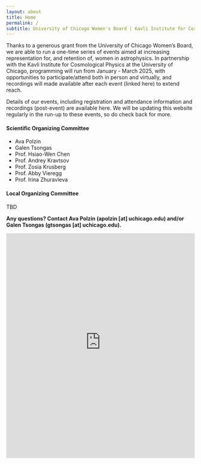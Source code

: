 ```yaml
---
layout: about
title: Home
permalink: /
subtitle: University of Chicago Women's Board | Kavli Institute for Cosmological Physics
---
```


Thanks to a generous grant from the University of Chicago Women’s Board, we are able to run a one-time series of events aimed at increasing representation for, and retention of, women in astrophysics. In partnership with the Kavli Institute for Cosmological Physics at the University of Chicago, programming will run from January - March 2025, with opportunities to participate/attend both in person and virtually, and recordings will made available after each event (linked here) to extend reach.

Details of our events, including registration and attendance information and recordings (post-event) are available here. We will be updating this website regularly in the run-up to these events, so do check back for more.

#### Scientific Organizing Committee
- Ava Polzin
- Galen Tsongas
- Prof. Hsiao-Wen Chen
- Prof. Andrey Kravtsov
- Prof. Zosia Krusberg
- Prof. Abby Vieregg
- Prof. Irina Zhuravleva

#### Local Organizing Committee
TBD

**Any questions? Contact Ava Polzin (apolzin [at] uchicago.edu) and/or Galen Tsongas (gtsongas [at] uchicago.edu).**

<iframe id="open-web-calendar" 
    style="background:url('https://raw.githubusercontent.com/niccokunzmann/open-web-calendar/master/static/img/loaders/circular-loader.gif') center center no-repeat;"
    src="https://open-web-calendar.hosted.quelltext.eu/calendar.html?css=.event%2C%20.dhx_cal_tab.active%2C%20.dhx_cal_tab.active%3Ahover%20%7Bbackground-color%3A%20%23bc0c00%3B%7D%20.dhx_month_head%2C%20.dhx_cal_tab%2C%20.dhx_cal_today_button%20%7Bcolor%3A%20%23bc0c00%3B%7D%20.dhx_cal_tab%2C%20.dhx_cal_tab.active%20%7Bborder-color%3A%20%23bc0c00%3B%7D.dhx_scale_holder_now%2C%20.dhx_now%20.dhx_month_head%2C%20.dhx_now%20.dhx_month_body%20%7B%20background-color%3A%20%23ffc5c1%3B%7D.dhx_month_body%2C%20.dhx_month_head%2C%20.dhx_cal_container%20%7B%20background-color%3A%20%23ffffff%3B%20%7D.dhx_after%20.dhx_month_body%2C%20.dhx_before%20.dhx_month_body%2C%20.dhx_after%20.dhx_month_head%2C%20.dhx_before%20.dhx_month_head%20%7B%20background-color%3A%20%23ffffff%3B%20%7D&amp;skin=terrace&amp;timezone=America%2FChicago&amp;title=Picture%20an%20Astronomer%20events&amp;url=https%3A%2F%2Fraw.githubusercontent.com%2Fpictureanastronomer%2Fpictureanastronomer.github.io%2Frefs%2Fheads%2Fmain%2Fassets%2Fics%2FPicture_an_Astronomer_c_46b17eca02c32d8ffe3868c8828e9a49aa3dbf651c1742385ba19e968e3e3555%2540group.calendar.google.com.ics"
    sandbox="allow-scripts allow-same-origin allow-top-navigation"
    allowTransparency="true" scrolling="no" 
    frameborder="0" height="600px" width="100%"></iframe>